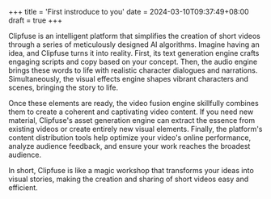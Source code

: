 +++
title = 'First instroduce to you'
date = 2024-03-10T09:37:49+08:00
draft = true
+++

Clipfuse is an intelligent platform that simplifies the creation of short videos through a series of meticulously designed AI algorithms. Imagine having an idea, and Clipfuse turns it into reality. First, its text generation engine crafts engaging scripts and copy based on your concept. Then, the audio engine brings these words to life with realistic character dialogues and narrations. Simultaneously, the visual effects engine shapes vibrant characters and scenes, bringing the story to life.

Once these elements are ready, the video fusion engine skillfully combines them to create a coherent and captivating video content. If you need new material, Clipfuse's asset generation engine can extract the essence from existing videos or create entirely new visual elements. Finally, the platform's content distribution tools help optimize your video's online performance, analyze audience feedback, and ensure your work reaches the broadest audience.

In short, Clipfuse is like a magic workshop that transforms your ideas into visual stories, making the creation and sharing of short videos easy and efficient.